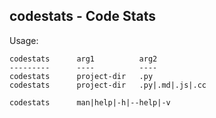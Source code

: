 ## codestats - Code Stats

Usage:

```console
codestats      arg1          arg2
---------      ----          ----
codestats      project-dir   .py
codestats      project-dir   .py|.md|.js|.cc

codestats      man|help|-h|--help|-v
```